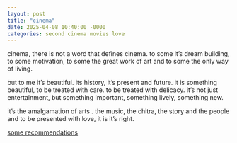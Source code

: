 ```yaml
---
layout: post
title: "cinema"
date: 2025-04-08 10:40:00 -0000
categories: second cinema movies love
---
```


<p class="">
cinema, there is not a word that defines cinema. to some it’s dream building, to some motivation, to some the great work of art and to some the only way of living.

but to me it’s beautiful. its history, it’s present and future. it is something beautiful, to be treated with care. to be treated with delicacy. it’s not just entertainment, but something important, something lively, something new.

</p>

<p class="pt-2"><span class=" text-white/90">it’s the amalgamation of arts</span> . the music, the chitra, the story and the people and to be presented with love, it is it’s right.</p>

<a href = "/cinema" class="px-1 hover:text-opacity-90 transition duration-500 hover:bg-white hover:text-black">some recommendations </a>
